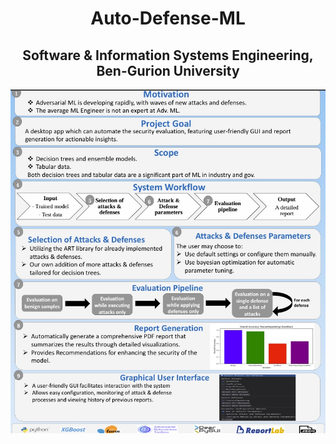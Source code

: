 <div align="center">

# Auto-Defense-ML
## Software & Information Systems Engineering, Ben-Gurion University

</div>

![poster_img](images/poster.jpg "sample_examples")<br>